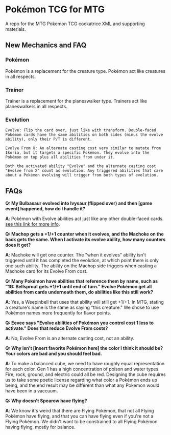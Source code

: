 # Pokémon TCG for MTG

A repo for the MTG Pokemon TCG cockatrice XML and supporting materials.

## New Mechanics and FAQ

### Pokémon

Pokémon is a replacement for the creature type. Pokémon act like creatures in all respects.

### Trainer

Trainer is a replacement for the planeswalker type. Trainers act like planeswalkers in all respects.

### Evolution

```
Evolve: Flip the card over, just like with transform. Double-faced Pokémon cards have the same abilities on both sides (minus the evolve ability), only their P/T is different.

Evolve From X: An alternate casting cost very similar to mutate from Ikoria, but it targets a specific Pokémon. They evolve into the Pokémon on top plus all abilities from under it.

Both the activated ability "Evolve" and the alternate casting cost "Evolve from X" count as evolution. Any triggered abilities that care about a Pokémon evolving will trigger from both types of evolution.
```

## FAQs

**Q: My Bulbasaur evolved into Ivysaur (flipped over) and then [game event] happened, how do I handle it?**

**A**: Pokémon with Evolve abilities act just like any other double-faced cards. [see this link for more info](https://magic.wizards.com/en/articles/archive/feature/double-faced-card-rules-2011-08-29#:~:text=Double-Faced%20Card%20Rules%201%20Double-Faced%20Cards%20in%20General.,...%204%20Double-Faced%20Cards%20and%20Copy%20Effects.%20).

**Q: Machop gets a +1/+1 counter when it evolves, and the Machoke on the back gets the same. When I activate its evolve ability, how many counters does it get?**

**A**: Machoke will get one counter. The "when it evolves" ability isn't triggered until it has completed the evolution, at which point there is only one such ability. The ability on the Machop side triggers when casting a Machoke card for its Evolve From cost.

**Q: Many Pokémon have abilities that reference them by name, such as "1G: Bellsprout gets +1/+1 until end of turn." Evolve Pokémon get all abilities from cards underneath them, do abilities like this still work?**

**A**: Yes, a Weepinbell that uses that ability will still get +1/+1. In MTG, stating a creature's name is the same as saying "this creature." We chose to use Pokémon names more frequently for flavor points.

**Q: Eevee says "Evolve abilities of Pokémon you control cost 1 less to activate." Does that reduce Evolve From costs?**

**A**: No, Evolve From is an alternate casting cost, not an ability.

**Q: Why isn't [insert favorite Pokémon here] the color I think it should be? Your colors are bad and you should feel bad.**

**A**: To make a balanced cube, we need to have roughly equal representation for each color. Gen 1 has a high concentration of poison and water types. Fire, rock, ground, and electric could all be red. Designing the cube requires us to take some poetic license regarding what color a Pokémon ends up being, and the end result may be different than what any Pokémon would have been in a vaccuum. 

**Q: Why doesn't Spearow have flying?**

**A**: We know it's weird that there are Flying Pokémon, that not all Flying Pokémon have flying, and that you can have flying even if you're not a Flying Pokémon. We didn't want to be constrained to all Flying Pokémon having flying, mostly for balance.
